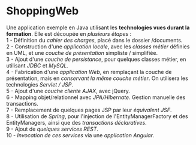 # ShoppingWeb
Une application exemple en Java utilisant les **technologies vues durant la formation**. Elle est découpée en *plusieurs étapes* :  
1 - Définition du *cahier des charges*, placé dans le dossier /documents.  
2 - Construction d'une *application locale*, avec les *classes métier* définies en UML, et une *couche de présentation* simpliste / simplifiée.  
3 - Ajout d'une *couche de persistance*, pour quelques classes métier, en utilisant *JDBC* et *MySQL*.  
4 - Fabrication d'une *application Web*, en remplaçant la couche de présentation, mais en *conservant la même couche métier*. On utilisera les technologies *Servlet / JSP*.  
5 - Ajout d'une *couche cliente AJAX*, avec jQuery.  
6 - Mapping objet/relationnel avec *JPA/Hibernate*. Gestion manuelle des transactions.  
7 - Remplacement de quelques pages JSP par leur *équivalent JSF*.  
8 - Utilisation de *Spring*, pour l'injection de l'EntityManagerFactory et des EntityManagers, ainsi que des *transactions déclaratives*.  
9 - Ajout de *quelques services REST*.  
10 - *Invocation de ces services* via une *application Angular*.  

